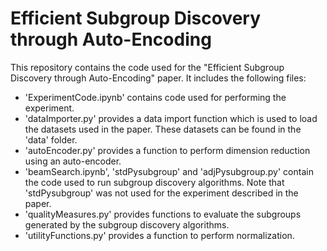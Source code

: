 # Efficient Subgroup Discovery through Auto-Encoding
This repository contains the code used for the "Efficient Subgroup Discovery through Auto-Encoding" paper. It includes the following files:
* 'ExperimentCode.ipynb' contains code used for performing the experiment.
* 'dataImporter.py' provides a data import function which is used to load the datasets used in the paper. These datasets can be found in the 'data' folder.
* 'autoEncoder.py' provides a function to perform dimension reduction using an auto-encoder.
* 'beamSearch.ipynb', 'stdPysubgroup' and 'adjPysubgroup.py' contain the code used to run subgroup discovery algorithms. Note that 'stdPysubgroup' was not used for the experiment described in the paper.
* 'qualityMeasures.py' provides functions to evaluate the subgroups generated by the subgroup discovery algorithms.
* 'utilityFunctions.py' provides a function to perform normalization.
